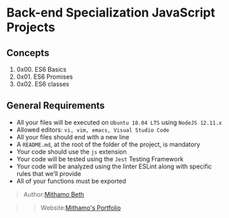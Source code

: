 # Back-end Specialization JavaScript Projects

## Concepts
1. 0x00. ES6 Basics
2. 0x01. ES6 Promises
3. 0x02. ES6 classes

## General Requirements
* All your files will be executed on `Ubuntu 18.04 LTS` using `NodeJS 12.11.x`
* Allowed editors: `vi, vim, emacs, Visual Studio Code`
* All your files should end with a new line
* A `README.md`, at the root of the folder of the project, is mandatory
* Your code should use the `js` extension
* Your code will be tested using the `Jest` Testing Framework
* Your code will be analyzed using the linter ESLint along with specific rules that we’ll provide
* All of your functions must be exported



> Author:[Mithamo Beth](https://github.com/Mythamor) 

> > Website:[Mithamo's Portfolio](https://www.mithamo.tech)
